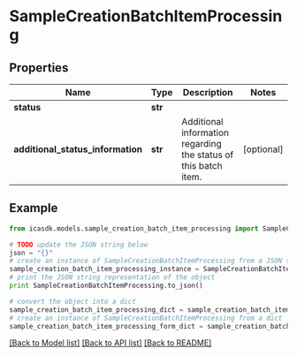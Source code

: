 # SampleCreationBatchItemProcessing


## Properties
Name | Type | Description | Notes
------------ | ------------- | ------------- | -------------
**status** | **str** |  | 
**additional_status_information** | **str** | Additional information regarding the status of this batch item. | [optional] 

## Example

```python
from icasdk.models.sample_creation_batch_item_processing import SampleCreationBatchItemProcessing

# TODO update the JSON string below
json = "{}"
# create an instance of SampleCreationBatchItemProcessing from a JSON string
sample_creation_batch_item_processing_instance = SampleCreationBatchItemProcessing.from_json(json)
# print the JSON string representation of the object
print SampleCreationBatchItemProcessing.to_json()

# convert the object into a dict
sample_creation_batch_item_processing_dict = sample_creation_batch_item_processing_instance.to_dict()
# create an instance of SampleCreationBatchItemProcessing from a dict
sample_creation_batch_item_processing_form_dict = sample_creation_batch_item_processing.from_dict(sample_creation_batch_item_processing_dict)
```
[[Back to Model list]](../README.md#documentation-for-models) [[Back to API list]](../README.md#documentation-for-api-endpoints) [[Back to README]](../README.md)


